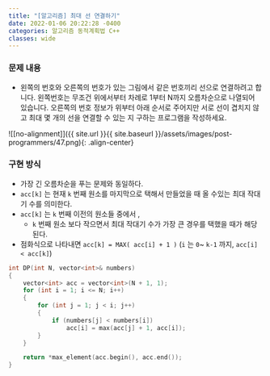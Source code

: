 ```yaml
---
title: "[알고리즘] 최대 선 연결하기"
date: 2022-01-06 20:22:28 -0400
categories: 알고리즘 동적계획법 C++
classes: wide
---
```



### 문제 내용

- 왼쪽의 번호와 오른쪽의 번호가 있는 그림에서 같은 번호끼리 선으로 연결하려고 합니다. 왼쪽번호는 무조건 위에서부터 차례로 1부터 N까지 오름차순으로 나열되어 있습니다. 오른쪽의 번호 정보가 위부터 아래 순서로 주어지만 서로 선이 겹치지 않고 최대 몇 개의 선을 연결할 수 있는 지 구하는 프로그램을 작성하세요.

![[no-alignment]]({{ site.url }}{{ site.baseurl }}/assets/images/post-programmers/47.png){: .align-center}


### 구현 방식

- 가장 긴 오름차순을 푸는 문제와 동일하다.
- `acc[k]` 는 현재 `k` 번째 원소를 마지막으로 택해서 만들었을 때 올 수있는 최대 작대기 수를 의미한다.
- `acc[k]` 는 `k` 번째 이전의 원소들 중에서 ,
    - `k` 번째 원소 보다 작으면서 최대 작대기 수가 가장 큰 경우를 택했을 때가 해당된다.
- 점화식으로 나타내면 `acc[k] = MAX( acc[i] + 1 )` (`i` 는 `0`~ `k-1` 까지, `acc[i] < acc[k]`)

```cpp
int DP(int N, vector<int>& numbers)
{
    vector<int> acc = vector<int>(N + 1, 1);
    for (int i = 1; i <= N; i++)
    {
        for (int j = 1; j < i; j++)
        {
            if (numbers[j] < numbers[i])
                acc[i] = max(acc[j] + 1, acc[i]);
        }
    }

    return *max_element(acc.begin(), acc.end());
} 
```